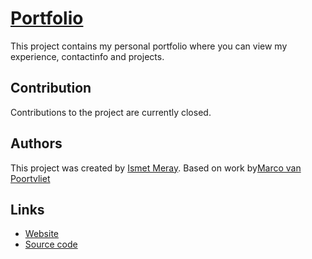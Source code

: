 # [Portfolio](https://marcovp.nl/)

This project contains my personal portfolio where you can view my experience, contactinfo and projects.

## Contribution
Contributions to the project are currently closed.

## Authors
This project was created by [Ismet Meray](https://github.com/ismetMeray "GitHub page").
Based on work by[Marco van Poortvliet](https://github.com/marc0tjevp)
## Links

* [Website](http://portfolioim.atwebpages.com/)
* [Source code](https://github.com/ismetMeray/Portfolio)
